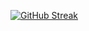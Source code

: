 [![GitHub Streak](https://streak-stats.demolab.com?user=copysolo&theme=transparent&locale=fr)](https://git.io/streak-stats)

